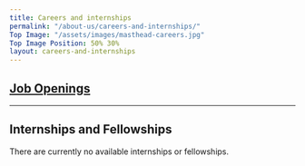 ```yaml
---
title: Careers and internships
permalink: "/about-us/careers-and-internships/"
Top Image: "/assets/images/masthead-careers.jpg"
Top Image Position: 50% 30%
layout: careers-and-internships
---
```


## <a href="https://dcscores.talentlyft.com/" target="_blank">Job Openings</a>

 
<div id="talentlyftWidget" class="talentlyft"></div>
<script type="text/javascript" charset="utf-8">
        window.tlOptions = {
            elementId: 'talentlyftWidget',
            companyId: '726c0f6b-ca44-4b37-8652-9fcdef778fae',
            language: 'en',
            fontFamily: 'Open Sans',
            status: ["Published"],
            departments: [],
            locations: [],
            tags: [],
            sort: 'az', // Available options: 'az', 'za', 'modified_date', 'published_date', 'status'
            pageSize: 10, // Max: 200
            fontSize: '12px',
            color: '#00467f',
            applicationFormOn: 'careerSite', // Available options: 'widget', 'careerSite'
            fontUrl: 'https://fonts.googleapis.com/css?family=Open+Sans'            
        };
        
        var aws = document.createElement('script');
        aws.onload = function() { talentlyftWidget.render(window.tlOptions); };
        aws.src = 'https://www.talentlyft.com/jswidget';
        document.body.appendChild(aws);
</script> 

---

## Internships and Fellowships

There are currently no available internships or fellowships.